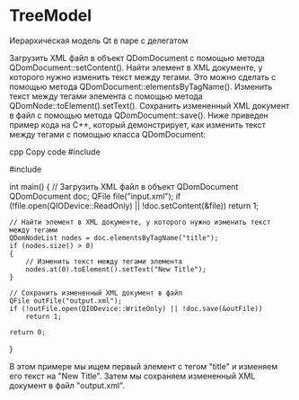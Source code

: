 # TreeModel
Иерархическая модель Qt в паре с делегатом

Загрузить XML файл в объект QDomDocument с помощью метода QDomDocument::setContent().
Найти элемент в XML документе, у которого нужно изменить текст между тегами. Это можно сделать с помощью метода QDomDocument::elementsByTagName().
Изменить текст между тегами элемента с помощью метода QDomNode::toElement().setText().
Сохранить измененный XML документ в файл с помощью метода QDomDocument::save().
Ниже приведен пример кода на C++, который демонстрирует, как изменить текст между тегами с помощью класса QDomDocument:

cpp
Copy code
#include <QtXml>

#include <QtXml>

int main()
{
    // Загрузить XML файл в объект QDomDocument
    QDomDocument doc;
    QFile file("input.xml");
    if (!file.open(QIODevice::ReadOnly) || !doc.setContent(&file))
        return 1;

    // Найти элемент в XML документе, у которого нужно изменить текст между тегами
    QDomNodeList nodes = doc.elementsByTagName("title");
    if (nodes.size() > 0)
    {
        // Изменить текст между тегами элемента
        nodes.at(0).toElement().setText("New Title");
    }

    // Сохранить измененный XML документ в файл
    QFile outFile("output.xml");
    if (!outFile.open(QIODevice::WriteOnly) || !doc.save(&outFile))
        return 1;

    return 0;
}

В этом примере мы ищем первый элемент с тегом "title" и изменяем его текст на "New Title". Затем мы сохраняем измененный XML документ в файл "output.xml".
